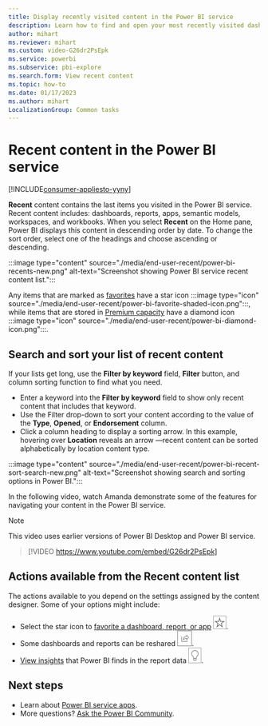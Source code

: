 ```yaml
---
title: Display recently visited content in the Power BI service
description: Learn how to find and open your most recently visited dashboards, reports, and other content in the Power BI service.
author: mihart
ms.reviewer: mihart
ms.custom: video-G26dr2PsEpk
ms.service: powerbi
ms.subservice: pbi-explore
ms.search.form: View recent content
ms.topic: how-to
ms.date: 01/17/2023
ms.author: mihart
LocalizationGroup: Common tasks
---
```


# Recent content in the Power BI service

[!INCLUDE[consumer-appliesto-yyny](../includes/consumer-appliesto-yyny.md)]

**Recent** content contains the last items you visited in the Power BI service. Recent content includes: dashboards, reports, apps, semantic models, workspaces, and workbooks. When you select **Recent** on the Home pane, Power BI displays this content in descending order by date.  To change the sort order, select one of the headings and choose ascending or descending.

:::image type="content" source="./media/end-user-recent/power-bi-recents-new.png" alt-text="Screenshot showing Power BI service recent content list.":::

Any items that are marked as [favorites](end-user-favorite.md) have a star icon :::image type="icon" source="./media/end-user-recent/power-bi-favorite-shaded-icon.png":::, while items that are stored in [Premium capacity](end-user-license.md) have a diamond icon :::image type="icon" source="./media/end-user-recent/power-bi-diamond-icon.png":::.

## Search and sort your list of recent content

If your lists get long, use the **Filter by keyword** field, **Filter** button, and column sorting function to find what you need.

- Enter a keyword into the **Filter by keyword** field to show only recent content that includes that keyword.
- Use the Filter drop-down to sort your content according to the value of the **Type**, **Opened**, or **Endorsement** column.
- Click a column heading to display a sorting arrow. In this example, hovering over **Location** reveals an arrow &mdash;recent content can be sorted alphabetically by location content type.

:::image type="content" source="./media/end-user-recent/power-bi-recent-sort-search-new.png" alt-text="Screenshot showing search and sorting options in Power BI.":::

In the following video, watch Amanda demonstrate some of the features for navigating your content in the Power BI service.

> [!NOTE]  
> This video uses earlier versions of Power BI Desktop and Power BI service.

> [!VIDEO https://www.youtube.com/embed/G26dr2PsEpk]

## Actions available from the Recent content list

The actions available to you depend on the settings assigned by the content designer. Some of your options might include:

- Select the star icon to [favorite a dashboard, report, or app](end-user-favorite.md) ![star icon](../collaborate-share/media/end-user-shared-with-me/power-bi-star-icon.png).
- Some dashboards and reports can be reshared ![share icon](../collaborate-share/media/end-user-shared-with-me/power-bi-share-icon-new.png).
- [View insights](end-user-insights.md) that Power BI finds in the report data ![insights icon](../collaborate-share/media/end-user-shared-with-me/power-bi-insights.png).

## Next steps

- Learn about [Power BI service apps](end-user-apps.md).
- More questions? [Ask the Power BI Community](https://community.powerbi.com/).
